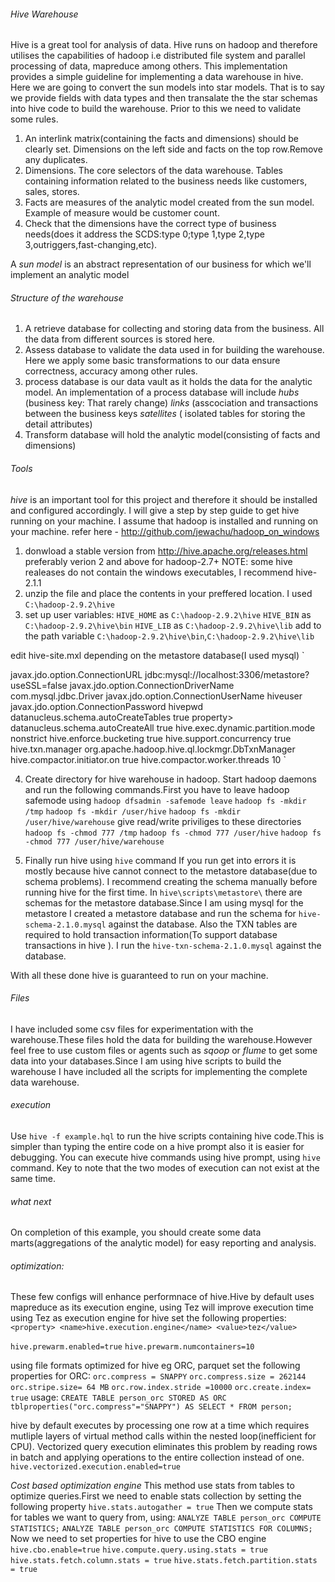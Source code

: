 ###### Hive Warehouse
Hive is a great tool for analysis of data. Hive runs on hadoop and therefore utilises the capabilities of hadoop  i.e distributed file system and parallel processing of data, mapreduce among others. This implementation provides a simple guideline for implementing a data warehouse in hive. Here we are going to convert the sun models into star models. That is to say we provide  fields with data types and then transalate the the star schemas into hive  code to build the warehouse. Prior to this we need to validate some rules. 
1. An interlink matrix(containing the facts and dimensions) should be clearly set. Dimensions on the left side and facts on the top row.Remove any duplicates.
2. Dimensions. The core selectors of the data warehouse. Tables containing information related to the business needs like customers, sales, stores.
3. Facts are measures of the analytic model created from the sun model. Example of measure would be customer count.
4. Check that the dimensions have the correct type of business needs(does it address the SCDS:type 0;type 1,type 2,type 3,outriggers,fast-changing,etc).

A *sun model* is an abstract representation of our business for which we'll implement an analytic model

###### Structure of the warehouse
1. A retrieve database for collecting and storing data from the business. All the data from different sources is stored here.
2. Assess database to validate the data used in for building the warehouse. Here we apply some basic transformations to our data ensure correctness, accuracy among other rules.
3. process database is our data vault as it holds the data for the analytic model. An implementation of  a process database will include *hubs* (business key: That rarely change) *links* (asscociation and transactions between the business keys 
*satellites* ( isolated tables for storing the detail attributes)
4. Transform database will hold the analytic model(consisting of facts and dimensions)

###### Tools 
*hive* is an  important tool for this project and therefore it should be installed  and configured accordingly. I will give a step by step guide to get hive running on your machine. I assume that hadoop is installed and running on your machine. refer here - http://github.com/jewachu/hadoop_on_windows
1. donwload a stable version from http://hive.apache.org/releases.html preferably verion 2 and above for hadoop-2.7+
NOTE: some hive realeases do not contain the windows executables, I  recommend hive-2.1.1
2. unzip the file and place the contents in your preffered location. I used `C:\hadoop-2.9.2\hive`
3. set up user variables:
`HIVE_HOME` as `C:\hadoop-2.9.2\hive`
`HIVE_BIN` as `C:\hadoop-2.9.2\hive\bin`
`HIVE_LIB` as `C:\hadoop-2.9.2\hive\lib`
add to the path variable `C:\hadoop-2.9.2\hive\bin`,`C:\hadoop-2.9.2\hive\lib`

edit hive-site.mxl depending on the metastore database(I used mysql)
`<configuration>
<!-- database connections -->
<property>
<name>javax.jdo.option.ConnectionURL</name>
<value>jdbc:mysql://localhost:3306/metastore?useSSL=false</value>
</property>
<property>
<name>javax.jdo.option.ConnectionDriverName</name>
<value>com.mysql.jdbc.Driver</value>
</property>
<property>
<name>javax.jdo.option.ConnectionUserName</name>
<value>hiveuser</value>
</property>
<property>
<name>javax.jdo.option.ConnectionPassword</name>
<value>hivepwd</value>
</property>
<property>
<name>datanucleus.schema.autoCreateTables</name>
<value>true</value>
</property>
property>
<name>datanucleus.schema.autoCreateAll</name>
<value>true</value>
</property>
<!-- Transactional support:ACID -->
<property>
<name>hive.exec.dynamic.partition.mode</name>
<value>nonstrict</value>
</property>
<property>
<name>hive.enforce.bucketing</name>
<value>true</value>
</property>
<property>
<name>hive.support.concurrency</name>
<value>true</value>
</property>
<property>
<name>hive.txn.manager</name>
<value>org.apache.hadoop.hive.ql.lockmgr.DbTxnManager</value>
</property>
<property>
<name>hive.compactor.initiator.on</name>
<value>true</value>
</property>
<property>
<name>hive.compactor.worker.threads</name>
<value>10</value>
</property>
</configuration>`

4. Create directory for hive warehouse in hadoop. Start hadoop daemons and run the following commands.First you have to leave hadoop safemode using `hadoop dfsadmin -safemode leave`
`hadoop fs -mkdir /tmp`
`hadoop fs -mkdir /user/hive`
`hadoop fs -mkdir /user/hive/warehouse`
give read/write priviliges to these directories
`hadoop fs -chmod 777 /tmp`
`hadoop fs -chmod 777 /user/hive`
`hadoop fs -chmod 777 /user/hive/warehouse`

5. Finally run hive using `hive` command
If you run get into errors it is mostly because hive cannot connect to the metastore database(due to schema problems). I recommend creating the schema manually before running hive for the first time. In `hive\scripts\metastore\` there are schemas for the metastore database.Since I am using mysql for the metastore I created a metastore database and run the schema for `hive-schema-2.1.0.mysql` against the database. Also the TXN tables are required to hold transaction information(To support database transactions in hive ). I run the `hive-txn-schema-2.1.0.mysql` against the database.

With all these done hive is guaranteed to run on your machine.

###### Files
I have included some csv files for experimentation with the warehouse.These files hold the data for building the warehouse.However feel free to use custom files or agents such as *sqoop* or *flume* to get some data into your databases.Since I am using hive scripts to build the warehouse I have included all the scripts for implementing the complete data warehouse.

###### execution
Use `hive -f example.hql` to run the hive scripts containing hive code.This is simpler than typing the entire code on a hive prompt also it is easier for debugging. You can execute hive commands using hive prompt, using `hive` command. Key to note that the two modes of execution can not exist at the same time.

###### what next
On completion of this example, you should create some data marts(aggregations of the analytic model) for  easy reporting and analysis.

###### optimization:
These few configs will enhance performnace of hive.Hive by default uses mapreduce as its execution engine, using Tez will improve execution time
using Tez as execution engine for hive set the following properties:
`<property>
<name>hive.execution.engine</name>
<value>tez</value>`

`hive.prewarm.enabled=true`
`hive.prewarm.numcontainers=10`

using file formats optimized for hive eg ORC, parquet set the following properties for ORC:
`orc.compress = SNAPPY` 
`orc.compress.size = 262144` 
`orc.stripe.size= 64 MB`
`orc.row.index.stride =10000` 
`orc.create.index= true`
usage:
`CREATE TABLE person_orc STORED AS ORC tblproperties("orc.compress"="SNAPPY")
 AS SELECT * FROM person;`

hive by default executes by processing one row at a time which requires  mutliple layers of virtual method calls within the nested loop(inefficient for  CPU). Vectorized query execution eliminates this problem by reading rows in batch and applying operations to the entire collection instead of one. 
`hive.vectorized.execution.enabled=true`

*Cost based optimization engine* This method use stats from tables to optimize queries.First we need to enable stats collection by setting the following property
`hive.stats.autogather = true`
Then we compute stats for tables we want to query from, using:
`ANALYZE TABLE person_orc COMPUTE STATISTICS;`
`ANALYZE TABLE person_orc COMPUTE STATISTICS FOR COLUMNS;`
Now we need to set properties for hive to use the CBO engine
`hive.cbo.enable=true`
`hive.compute.query.using.stats = true`
`hive.stats.fetch.column.stats = true`
`hive.stats.fetch.partition.stats = true`









